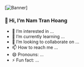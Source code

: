 [![Banner](https://i.pinimg.com/736x/7c/6e/d0/7c6ed0b724a1ecc4b1e6b91f2ffdba85.jpg)]

### 👋 Hi, I’m Nam Tran Hoang
- 👀 I’m interested in ...
- 🌱 I’m currently learning ...
- 💞️ I’m looking to collaborate on ...
- 📫 How to reach me ...
- 😄 Pronouns: ...
- ⚡ Fun fact: ...

<!---
hggnomm/hggnomm is a ✨ special ✨ repository because its `README.md` (this file) appears on your GitHub profile.
You can click the Preview link to take a look at your changes.
--->

